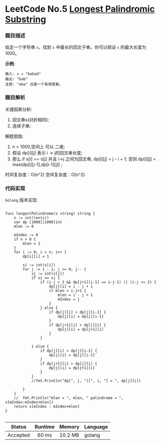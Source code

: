 # LeetCode No.5  [Longest Palindromic Substring](https://leetcode.com/problems/longest-palindromic-substring/)

### 题目描述


给定一个字符串 `s`，找到 `s` 中最长的回文子串。你可以假设 `s` 的最大长度为 1000。



**示例:**

```
输入: s = "babad"
输出: "bab"
注意: "aba" 也是一个有效答案。
```

### 题目解析
关键因素分析:
1. 回文串s(对折相同);
2. 连续子串;

解题思路:
1.  n < 1000,空间上 可以 二维;
2. 假设 dp[i][j] 表示 i -> j的回文串长度;
3. 那么 if s[i] == s[j] 并且 i->j 之间为回文串, dp[i][j] = j - i + 1;
否则 dp[i][j] = max(dp[i][j-1],dp[i-1][j]) ;

时间复杂度：O(n^2)
空间复杂度：O(n^2)


### 代码实现

`Golang` 版本实现:

```golang

func longestPalindrome(s string) string {
	n := int(len(s))
	var dp [1000][1000]int
	mlen := 0

	mIndex := 0
	if n > 0 {
		mlen = 1
	}
	for i := 0; i < n; i++ {
		dp[i][i] = 1

		si := int(s[i])
		for j := i - 1; j >= 0; j-- {
			sj := int(s[j])
			if si == sj {
				if (i-j > 2 && dp[j+1][i-1] == i-j-1) || (i-j <= 2) {
					dp[j][i] = i - j + 1
					if mlen < i-j+1 {
						mlen = i - j + 1
						mIndex = j
					}
				} else {
					if dp[j][i] < dp[j][i-1] {
						dp[j][i] = dp[j][i-1]
					}
					if dp[j+1][i] > dp[j][i] {
						dp[j][i] = dp[j+1][i]
					}
				}

			} else {
				if dp[j][i] < dp[j][i-1] {
					dp[j][i] = dp[j][i-1]
				}
				if dp[j+1][i] > dp[j][i] {
					dp[j][i] = dp[j+1][i]
				}
			}
			//fmt.Println("dp[", j, "][", i, "] = ", dp[j][i])

		}
	}
	//	fmt.Println("mlen = ", mlen, " palindrome = ", s[mIndex:mIndex+mlen])
	return s[mIndex : mIndex+mlen]
}


```

| Status | Runtime | Memory |Language|
|:-------:|:-------:|:------|:------|
|Accepted|60 ms|10.2 MB	 |golang|
